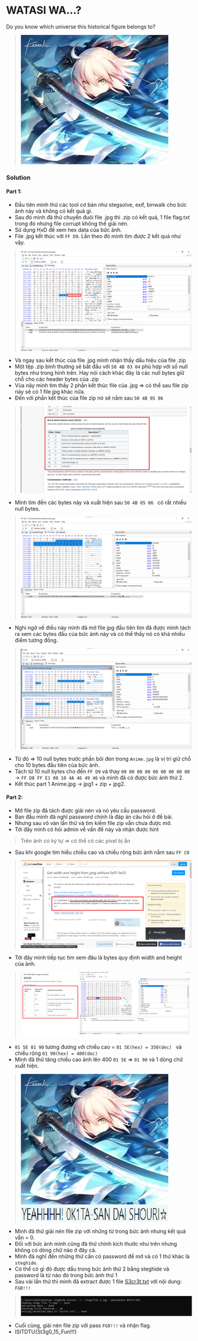 # WATASI WA...?
Do you know which universe this historical figure belongs to?
> ![](Files/Anime.jpg)
### Solution
#### Part 1:
- Đầu tiên mình thử các tool cơ bản như stegsolve, exif, binwalk cho bức ảnh này và không có kết quả gì.
- Sau đó mình đã thử chuyển đuôi file .jpg thì .zip có kết quả, 1 file flag.txt trong đó nhưng file corrupt không thể giải nén.
- Sử dụng HxD để xem hex data của bức ảnh.
- File .jpg kết thúc với  ```FF D9```. Lần theo đó mình tìm được 2 kết quả như vậy.
> ![](Files/1.png)
- Và ngay sau kết thúc của file .jpg mình nhận thấy dấu hiệu của file .zip 
- Một tệp .zip bình thường sẽ bắt đầu với ```50 4B 03 04``` phù hợp với số null bytes như trong hình trên. Hay nói cách khác đây là các null bytes giữ chỗ cho các header bytes của .zip
- Vùa nãy mình tìm thấy 2 phần kết thúc file của .jpg => có thể sau file zip này sẽ có 1 file jpg khác nữa.
- Đến với phần kết thúc của file zip nó sẽ nằm sau ```50 4B 05 06 ```
> ![](Files/2.png)
- Mình tìm đến các bytes này và xuất hiện sau ```50 4B 05 06 ``` có rất nhiều null bytes.
> ![](Files/3.png)
- Nghi ngờ về điều này mình đã mở file jpg đầu tiên tìm đã được mình tách ra xem các bytes đầu của bức ảnh này và có thể thấy nó có khá nhiều điểm tương đồng.
> ![](Files/4.png)
- Từ đó => 10 null bytes trước phần bôi đen trong ```Anime.jpg``` là vị trí giữ chỗ cho 10 bytes đầu tiên của bức ảnh.
- Tách từ 10 null bytes cho đến ```FF D9``` và thay ```00 00 00 00 00 00 00 00 00 ``` -> ```FF D8 FF E1 00 10 4A 46 49 46``` và mình đã có được bức ảnh thứ 2.
- Kết thúc part 1 Anime.jpg -> jpg1 + zip + jpg2.
#### Part 2:
- Mở file zip đã tách được giải nén và nó yêu cầu password.
- Ban đầu mình đã nghĩ password chính là đáp án câu hỏi ở đề bài.
- Nhưng sau vô vàn lần thử và tìm kiếm file zip vẫn chưa được mở.
- Tới đây mình có hỏi admin về vấn đề này và nhận được hint
> Trên ảnh có ký tự
=> có thể có các pixel bị ẩn
- Sau khi google tìm hiểu chiều cao và chiều rộng bức ảnh nằm sau ```FF C0```
> ![](Files/5.png)
- Tới đây mình tiếp tục tìm xem đâu là bytes quy định width and height của ảnh.
> ![](Files/6.png)
- ```01 5E 01 90``` tương đương với chiều cao = ```01 5E(hex) = 350(dec) ``` và chiều rộng ``` 01 90(hex) = 400(dec) ```
- Mình đã thử tăng chiều cao ảnh lên 400 ```01 5E``` => ```01 90``` và 1 dòng chữ xuất hiện.
> ![](Files/1.jpg)
- Mình đã thử giải nén file zip với những từ trong bức ảnh nhưng kết quả vẫn = 0.
- Đối với bức ảnh mình cũng đã thử chỉnh kích thước như trên nhưng không có dòng chữ nào ở đây cả.
- Mình đã nghĩ đến những thứ cần có password để mở và có 1 thứ khác là ```steghide```.
- Có thể có gì đó được dấu trong bức ảnh thứ 2 bằng steghide và password là từ nào đó trong bức ảnh thứ 1
- Sau vài lần thử thì mình đã extract được 1 file [S3cr3t.txt](Files/S3cr3t.txt) với nội dung: ```FG0!!!```
> ![](Files/7.png)
- Cuối cùng, giải nén file zip với pass ```FG0!!!``` và nhận flag.
- ISITDTU{St3g0_15_Fun!!!}

